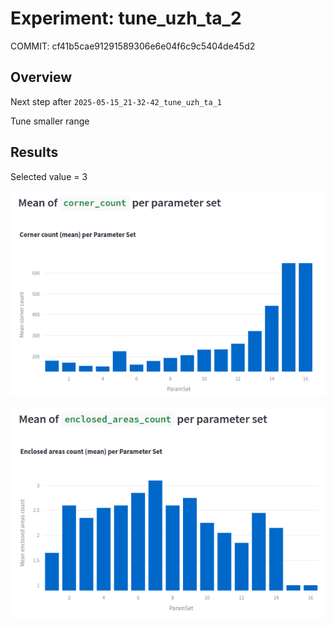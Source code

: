 # Experiment: tune_uzh_ta_2

COMMIT: cf41b5cae91291589306e6e04f6c9c5404de45d2

## Overview

Next step after `2025-05-15_21-32-42_tune_uzh_ta_1`

Tune smaller range

## Results

Selected value = 3

![](image.png)

![](image-1.png)